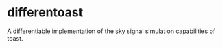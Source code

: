 # differentoast
A differentiable implementation of the sky signal simulation capabilities of toast.
